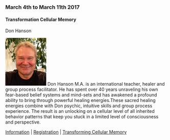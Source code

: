 <div class="event" data-start="04/03/2017" data-end="11/03/2017">

### March 4th to March 11th 2017

#### Transformation Cellular Memory

Don Hanson

![don-hanson](assets/img/teachers/don-hanson.jpg) Don Hanson M.A. is an international teacher, healer and group process facilitator. He has spent over 40 years unraveling his own fear-based belief systems and mind-sets and has awakened a profound ability to bring through powerful healing energies.These sacred healing energies combine with Don psychic, intuitive skills and group process experience. The result is an unlocking on a cellular level of all inherited behavior patterns that keep you stuck in a limited level of consciousness and perspective.

[Information](http://www.donhanson.com) | [Registration](mailto:pearson_cathy@hotmail.com) | [Transforming Cellular Memory](http://www.transformingcellularmemory.com)

</div>
